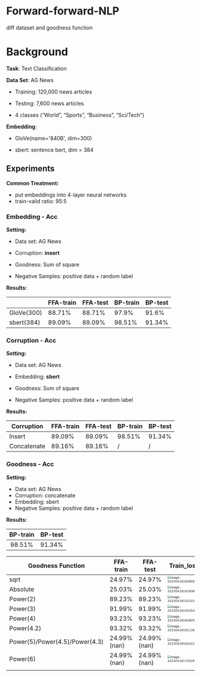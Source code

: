 # Forward-forward-NLP

diff dataset and goodness function

# Background

**Task**: Text Classification

**Data Set**: AG News

- Training: 120,000 news articles
- Testing: 7,600 news articles

- 4 classes (“World”, “Sports”, “Business”, “Sci/Tech”)

**Embedding**: 

- GloVe(name='840B', dim=300)

- sbert:  sentence bert, dim = 384

## Experiments

**Common Treatment:**

- put embeddings into 4-layer neural networks
- train-valid ratio: 95:5 

### Embedding - Acc

**Setting:**

- Data set: AG News

- Corruption: **insert**

- Goodness: Sum of square

- Negative Samples: positive data + random label

**Results:**

|            | FFA-train | FFA-test | BP-train | BP-test |
| ---------- | --------- | -------- | -------- | ------- |
| GloVe(300) | 88.71%    | 88.71%   | 97.9%    | 91.6%   |
| sbert(384) | 89.09%    | 89.09%   | 98.51%   | 91.34%  |



### Corruption - Acc

**Setting:**

- Data set: AG News

- Embedding: **sbert**

- Goodness: Sum of square

- Negative Samples: positive data + random label

**Results:**

| Corruption  | FFA-train | FFA-test | BP-train | BP-test |
| ----------- | --------- | -------- | -------- | ------- |
| Insert      | 89.09%    | 89.09%   | 98.51%   | 91.34%  |
| Concatenate | 89.16%    | 89.16%   | /        | /       |



### Goodness - Acc

**Setting:**

- Data set: AG News
- Corruption: concatenate
- Embedding: sbert
- Negative Samples: positive data + random label

**Results:**

| BP-train | BP-test |
| :------: | :-----: |
|  98.51%  | 91.34%  |



| Goodness Function              | FFA-train   | FFA-test    | Train_loss                                                   |
| ------------------------------ | ----------- | ----------- | ------------------------------------------------------------ |
| sqrt                           | 24.97%      | 24.97%      | <img src="../../Library/Application Support/typora-user-images/image-20230416180808372.png" alt="image-20230416180808372" style="zoom:50%;" /> |
| Absolute                       | 25.03%      | 25.03%      | <img src="../../Library/Application Support/typora-user-images/image-20230416182938629.png" alt="image-20230416182938629" style="zoom:50%;" /> |
| Power(2)                       | 89.23%      | 89.23%      | <img src="../../Library/Application Support/typora-user-images/image-20230416152310710.png" alt="image-20230416152310710" style="zoom:50%;" /> |
| Power(3)                       | 91.99%      | 91.99%      | <img src="../../Library/Application Support/typora-user-images/image-20230416155254864.png" alt="image-20230416155254864" style="zoom:50%;" /> |
| Power(4)                       | 93.23%      | 93.23%      | <img src="../../Library/Application Support/typora-user-images/image-20230416160805970.png" alt="image-20230416160805970" style="zoom:50%;" /> |
| Power(4.2)                     | 93.32%      | 93.32%      | <img src="../../Library/Application Support/typora-user-images/image-20230416191138833.png" alt="image-20230416191138833" style="zoom:50%;" /> |
| Power(5)/Power(4.5)/Power(4.3) | 24.99%(nan) | 24.99%(nan) | <img src="../../Library/Application Support/typora-user-images/image-20230416164222144.png" alt="image-20230416164222144" style="zoom:50%;" /> |
| Power(6)                       | 24.99%(nan) | 24.99%(nan) | <img src="../../Library/Application Support/typora-user-images/image-20230416174026154.png" alt="image-20230416174026154" style="zoom:50%;" /> |
|                                |             |             |                                                              |



